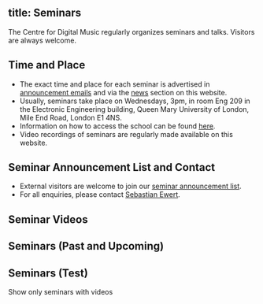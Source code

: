 title: Seminars
---------

The Centre for Digital Music regularly organizes seminars and talks. Visitors are always welcome. 

Time and Place
--------

* The exact time and place for each seminar is advertised in <a href="http://www.lists.qmul.ac.uk/sympa/info/eecs-c4dm-seminars">announcement emails</a> and via the <a href="/news/">news</a> section on this website.
* Usually, seminars take place on Wednesdays, 3pm, in room Eng 209 in the Electronic Engineering building, Queen Mary University of London, Mile End Road, London E1 4NS.
* Information on how to access the school can be found <a href="http://www.eecs.qmul.ac.uk/contact-us">here</a>.
* Video recordings of seminars are regularly made available on this website.

Seminar Announcement List and Contact
--------
* External visitors are welcome to join our <a href="http://www.lists.qmul.ac.uk/sympa/info/eecs-c4dm-seminars">seminar announcement list</a>.
* For all enquiries, please contact <a href="http://www.eecs.qmul.ac.uk/people/view/21068/sebastian-ewert">Sebastian Ewert</a>.

Seminar Videos
--------
<!--%
from datetime import datetime
posts = [p for p in pages if "post" in p] # get all blog post pages
posts.sort(key=lambda p: p.get("date"), reverse=True) # sort post pages by date
for p in posts:
    if (('seminar' in p.post.lower()) and ('video' in p.post.lower()) and ('available' in p.post.lower()) ):
       date = datetime.strptime(p.date, "%Y-%m-%d").strftime("%Y-%m-%d")
       poststring = p.post.replace('C4DM Seminar - ','')
       poststring = poststring.replace('C4DM Seminar','')
       print "* %s: [%s](%s)" % (date,poststring, p.url) # markdown list item
%-->


Seminars (Past and Upcoming)
--------
<!--%
from datetime import datetime
posts = [p for p in pages if "post" in p] # get all blog post pages
posts.sort(key=lambda p: p.get("date"), reverse=True) # sort post pages by date
for p in posts:
    if 'seminar' in p.post.lower():
       date = datetime.strptime(p.date, "%Y-%m-%d").strftime("%Y-%m-%d")
       poststring = p.post.replace('C4DM Seminar - ','')
       poststring = poststring.replace('C4DM Seminar','')
       print "* %s: [%s](%s)" % (date,poststring, p.url) # markdown list item
%-->

Seminars (Test)
--------
<span onclick="elements = document.getElementsByClassName('sem_no_video');for (var i = 0; i < elements.length; i++) {elements[i].style.display = elements[i].style.display == 'inline' ? 'none' : 'inline';};">Show only seminars with videos</span>
<ol>
<!--%
from datetime import datetime
posts = [p for p in pages if "post" in p] # get all blog post pages
posts.sort(key=lambda p: p.get("date"), reverse=True) # sort post pages by date
for p in posts:
    if 'seminar' in p.post.lower():
       date = datetime.strptime(p.date, "%Y-%m-%d").strftime("%Y-%m-%d")
       poststring = p.post.replace('C4DM Seminar - ','')
       poststring = poststring.replace('C4DM Seminar','')
       if (('seminar' in p.post.lower()) and ('video' in p.post.lower()) and ('available' in p.post.lower()) ):
          print "<il class="sem_with_video">%s: [%s](%s)<\li>" % (date,poststring, p.url) # html list item
       else:
          print "<il class="sem_no_video">%s: [%s](%s)<\li>" % (date,poststring, p.url) # html list item
%-->
</ol>
